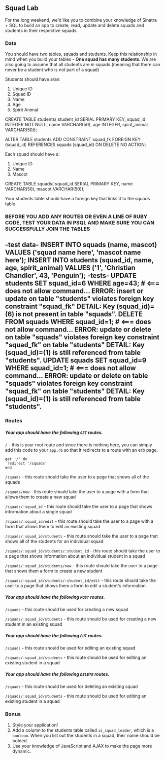 ## Squad Lab

For the long weekend, we'd like you to combine your knowledge of Sinatra + SQL to build an app to create, read, update and delete squads and students in their respective squads.

### Data

You should have two tables, squads and students. Keep this relationship in mind when you build your tables - **One squad has many students**. We are also going to assume that all students are in squads (meaning that there can never be a student who is not part of a squad)

Students should have a/an:
1. Unique ID  
2. Squad ID
1. Name
2. Age
3. Spirit Animal

CREATE TABLE students( student_id SERIAL PRIMARY KEY, squad_id INTEGER NOT NULL, name VARCHAR(50), age INTEGER, spirit_animal VARCHAR(50));

ALTER TABLE students ADD CONSTRAINT squad_fk FOREIGN KEY (squad_id) REFERENCES squads (squad_id) ON DELETE NO ACTION;

Each squad should have a:
1. Unique ID
1. Name
2. Mascot

CREATE TABLE squads( squad_id SERIAL PRIMARY KEY, name VARCHAR(50), mascot VARCHAR(50));


Your students table should have a foreign key that links it to the squads table.

### BEFORE YOU ADD ANY ROUTES OR EVEN A LINE OF RUBY CODE, TEST YOUR DATA IN PSQL AND MAKE SURE YOU CAN SUCCESSFULLY JOIN THE TABLES

-test data-
INSERT INTO squads (name, mascot) VALUES ('squad name here', 'mascot name here');
INSERT INTO students (squad_id, name, age, spirit_animal) VALUES ('1', 'Christian Chandler', 43, 'Penguin');
-tests-
UPDATE students SET squad_id=6 WHERE age=43;  # <=== does not allow command... ERROR:  insert or update on table "students" violates foreign key constraint "squad_fk"        DETAIL:  Key (squad_id)=(6) is not present in table "squads".
DELETE FROM squads WHERE squad_id=1;  # <=== does not allow command... ERROR:  update or delete on table "squads" violates foreign key constraint "squad_fk" on table "students"        DETAIL:  Key (squad_id)=(1) is still referenced from table "students".
UPDATE squads SET squad_id=9 WHERE squad_id=1;   # <=== does not allow command... ERROR:  update or delete on table "squads" violates foreign key constraint "squad_fk" on table "students"      DETAIL:  Key (squad_id)=(1) is still referenced from table "students".
-------

### Routes

##### Your app should have the following `GET` routes.

`/` - this is your root route and since there is nothing here, you can simply add this code to your `app.rb` so that it redirects to a route with an erb page.

```
get '/' do
 redirect '/squads'
end 
```

`/squads` - this route should take the user to a page that shows all of the squads

`/squads/new` - this route should take the user to a page with a form that allows them to create a new squad

`/squads/:squad_id` - this route should take the user to a page that shows information about a single squad

`/squads/:squad_id/edit` - this route should take the user to a page with a form that allows them to edit an existing squad

`/squads/:squad_id/students` - this route should take the user to a page that shows all of the students for an individual squad

`/squads/:squad_id/students/:student_id` - this route should take the user to a page that shows information about an individual student in a squad

`/squads/:squad_id/students/new` - this route should take the user to a page that shows them a form to create a new student

`/squads/:squad_id/students/:student_id/edit` - this route should take the user to a page that shows them a form to edit a student's information

##### Your app should have the following `POST` routes.

`/squads` - this route should be used for creating a new squad

`/squads/:squad_id/students` - this route should be used for creating a new student in an existing squad

##### Your app should have the following `PUT` routes.

`/squads` - this route should be used for editing an existing squad

`/squads/:squad_id/students` - this route should be used for editing an existing student in a squad

##### Your app should have the following `DELETE` routes.

`/squads` - this route should be used for deleting an existing squad

`/squads/:squad_id/students` - this route should be used for editing an existing student in a squad


### Bonus

1. Style your application!
2. Add a column to the students table called `is_squad_leader`, which is a `boolean`. When you list out the students in a squad, their name should be bolded.
2. Use your knowledge of JavaScript and AJAX to make the page more dynamic.
